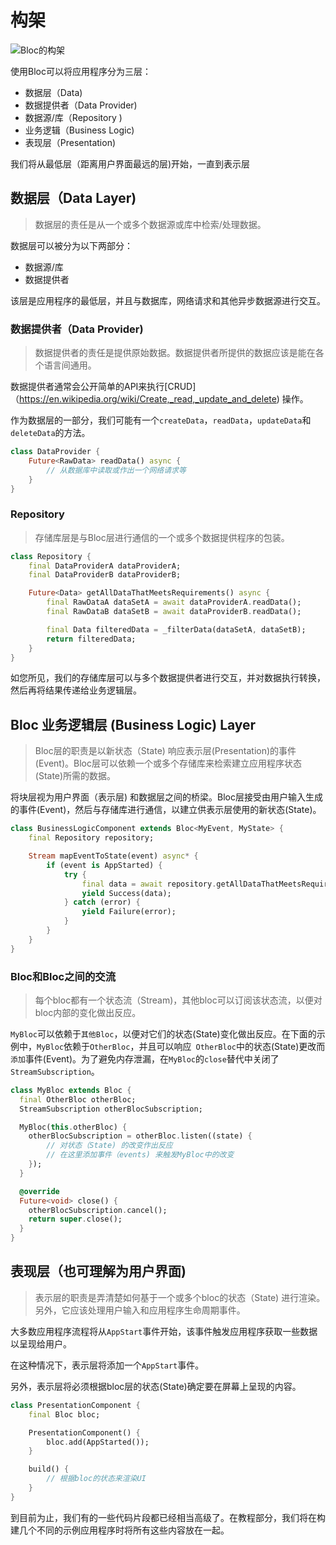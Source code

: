 # 构架

![Bloc的构架](assets/bloc_architecture.png) 

使用Bloc可以将应用程序分为三层：

-  数据层（Data)
  - 数据提供者（Data Provider)
  - 数据源/库（Repository )
-  业务逻辑（Business Logic)
-  表现层（Presentation)

我们将从最低层（距离用户界面最远的层)开始，一直到表示层

## 数据层（Data Layer)

> 数据层的责任是从一个或多个数据源或库中检索/处理数据。

数据层可以被分为以下两部分：

- 数据源/库
- 数据提供者

该层是应用程序的最低层，并且与数据库，网络请求和其他异步数据源进行交互。

### 数据提供者（Data Provider)

> 数据提供者的责任是提供原始数据。数据提供者所提供的数据应该是能在各个语言间通用。

数据提供者通常会公开简单的API来执行[CRUD]（https://en.wikipedia.org/wiki/Create,_read,_update_and_delete) 操作。

作为数据层的一部分，我们可能有一个`createData`，`readData`，`updateData`和`deleteData`的方法。

```dart
class DataProvider {
    Future<RawData> readData() async {
        // 从数据库中读取或作出一个网络请求等
    }
}
```

### Repository

> 存储库层是与Bloc层进行通信的一个或多个数据提供程序的包装。

```dart
class Repository {
    final DataProviderA dataProviderA;
    final DataProviderB dataProviderB;

    Future<Data> getAllDataThatMeetsRequirements() async {
        final RawDataA dataSetA = await dataProviderA.readData();
        final RawDataB dataSetB = await dataProviderB.readData();

        final Data filteredData = _filterData(dataSetA, dataSetB);
        return filteredData;
    }
}
```

如您所见，我们的存储库层可以与多个数据提供者进行交互，并对数据执行转换，然后再将结果传递给业务逻辑层。

## Bloc 业务逻辑层 (Business Logic) Layer

> Bloc层的职责是以新状态（State) 响应表示层(Presentation)的事件(Event)。Bloc层可以依赖一个或多个存储库来检索建立应用程序状态(State)所需的数据。

将块层视为用户界面（表示层) 和数据层之间的桥梁。Bloc层接受由用户输入生成的事件(Event)，然后与存储库进行通信，以建立供表示层使用的新状态(State)。

```dart
class BusinessLogicComponent extends Bloc<MyEvent, MyState> {
    final Repository repository;

    Stream mapEventToState(event) async* {
        if (event is AppStarted) {
            try {
                final data = await repository.getAllDataThatMeetsRequirements();
                yield Success(data);
            } catch (error) {
                yield Failure(error);
            }
        }
    }
}
```

### Bloc和Bloc之间的交流

> 每个bloc都有一个状态流（Stream)，其他bloc可以订阅该状态流，以便对bloc内部的变化做出反应。

`MyBloc`可以依赖于`其他Bloc`，以便对它们的状态(State)变化做出反应。在下面的示例中，`MyBloc`依赖于`OtherBloc`，并且可以响应` OtherBloc`中的状态(State)更改而`添加`事件(Event)。为了避免内存泄漏，在`MyBloc`的`close`替代中关闭了`StreamSubscription`。

```dart
class MyBloc extends Bloc {
  final OtherBloc otherBloc;
  StreamSubscription otherBlocSubscription;

  MyBloc(this.otherBloc) {
    otherBlocSubscription = otherBloc.listen((state) {
        // 对状态（State) 的改变作出反应
        // 在这里添加事件（events) 来触发MyBloc中的改变
    });
  }

  @override
  Future<void> close() {
    otherBlocSubscription.cancel();
    return super.close();
  }
}
```

## 表现层（也可理解为用户界面)

> 表示层的职责是弄清楚如何基于一个或多个bloc的状态（State) 进行渲染。另外，它应该处理用户输入和应用程序生命周期事件。

大多数应用程序流程将从`AppStart`事件开始，该事件触发应用程序获取一些数据以呈现给用户。

在这种情况下，表示层将添加一个`AppStart`事件。

另外，表示层将必须根据bloc层的状态(State)确定要在屏幕上呈现的内容。

```dart
class PresentationComponent {
    final Bloc bloc;

    PresentationComponent() {
        bloc.add(AppStarted());
    }

    build() {
        // 根据bloc的状态来渲染UI
    }
}
```

到目前为止，我们有的一些代码片段都已经相当高级了。在教程部分，我们将在构建几个不同的示例应用程序时将所有这些内容放在一起。
